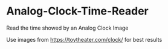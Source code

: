 # Analog-Clock-Time-Reader
Read the time showed by an Analog Clock Image

Use images from https://toytheater.com/clock/ for best results
